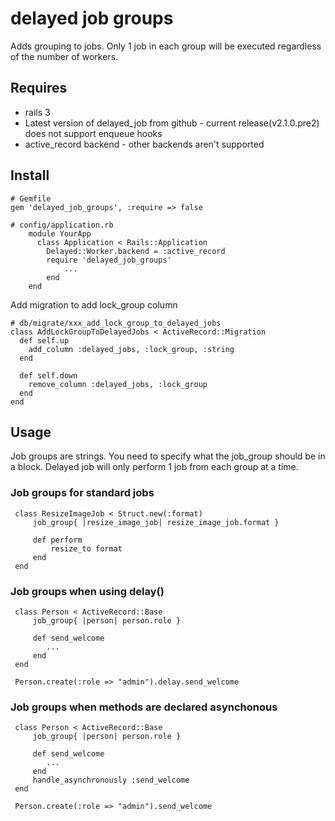 delayed job groups
==================

Adds grouping to jobs. Only 1 job in each group will be executed regardless of the number of workers.


Requires
--------

* rails 3
* Latest version of delayed_job from github - current release(v2.1.0.pre2) does not support enqueue hooks
* active_record backend - other backends aren't supported


Install
-------

    # Gemfile
    gem 'delayed_job_groups', :require => false
  
    # config/application.rb
		module YourApp
		  class Application < Rails::Application
		    Delayed::Worker.backend = :active_record
		    require 'delayed_job_groups'
				...
			end
		end

Add migration to add lock_group column

    # db/migrate/xxx_add_lock_group_to_delayed_jobs
    class AddLockGroupToDelayedJobs < ActiveRecord::Migration
      def self.up
        add_column :delayed_jobs, :lock_group, :string
      end

      def self.down
        remove_column :delayed_jobs, :lock_group
      end
    end


Usage
-----

Job groups are strings. You need to specify what the job_group should be in a block. Delayed job will only perform 1 job from each group at a time.

### Job groups for standard jobs ###

	 class ResizeImageJob < Struct.new(:format)
		 job_group{ |resize_image_job| resize_image_job.format }
		
		 def perform
			 resize_to format
		 end
	 end

	
### Job groups when using delay() ###

	 class Person < ActiveRecord::Base
		 job_group{ |person| person.role }
		
		 def send_welcome
		    ...
		 end
	 end
	
	 Person.create(:role => "admin").delay.send_welcome
	
### Job groups when methods are declared asynchonous ###

	 class Person < ActiveRecord::Base
		 job_group{ |person| person.role }

		 def send_welcome
		    ...
		 end
		 handle_asynchronously :send_welcome
	 end

	 Person.create(:role => "admin").send_welcome
